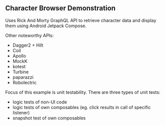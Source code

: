 Character Browser Demonstration
-------------------------------

Uses Rick And Morty GraphQL API to retrieve character data and display them using Android Jetpack Compose.

Other noteworthy APIs:
- Dagger2 + Hilt
- Coil
- Apollo
- MockK
- kotest
- Turbine
- paparazzi
- Robolectric

Focus of this example is unit testability. There are three types of unit tests:
 - logic tests of non-UI code
 - logic tests of own composables (eg. click results in call of specific listener)
 - snapshot test of own composables

